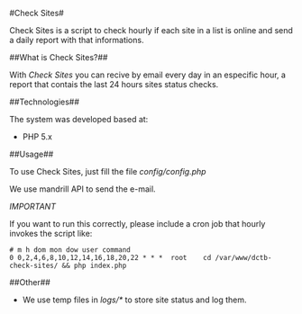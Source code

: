 #Check Sites#

Check Sites is a script to check hourly if each site in a list is online and send a daily report with that informations.

##What is Check Sites?##

With _Check Sites_ you can recive by email every day in an especific hour, a report that contais the last 24 hours sites status checks.

##Technologies##

The system was developed based at:

* PHP 5.x

##Usage##

To use Check Sites, just fill the file _config/config.php_

We use mandrill API to send the e-mail.

*IMPORTANT*

If you want to run this correctly, please include a cron job that hourly invokes the script like:

```
# m h dom mon dow user command
0 0,2,4,6,8,10,12,14,16,18,20,22 * * *	root	cd /var/www/dctb-check-sites/ && php index.php
```

##Other##

* We use temp files in _logs/*_ to store site status and log them.